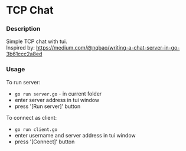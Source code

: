 # TCP Chat

### Description
Simple TCP chat with tui.  
Inspired by: https://medium.com/@nqbao/writing-a-chat-server-in-go-3b61ccc2a8ed

### Usage

To run server:
- ```go run server.go``` - in current folder 
- enter server address in tui window
- press '[Run server]' button

To connect as client:
- ```go run client.go```
- enter username and server address in tui window
- press '[Connect]' button